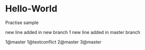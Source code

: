 # Hello-World
Practise sample

new line added in new branch 1
new line added in master branch

1@master
1@testconflict
2@master
3@master

